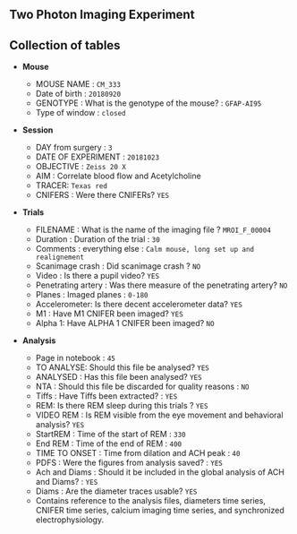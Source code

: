 ## Two Photon Imaging Experiment


## Collection of tables

- __Mouse__
  - MOUSE	NAME : `CM_333`
  - Date of birth : `20180920`
  - GENOTYPE : What is the genotype of the mouse? : `GFAP-AI95`
  - Type of window : `closed`

- __Session__
  - DAY from surgery : `3`
  - DATE OF EXPERIMENT : `20181023`
  - OBJECTIVE : `Zeiss 20 X`
  - AIM : Correlate blood flow and Acetylcholine
  - TRACER: `Texas red`
  - CNIFERS : Were there CNIFERs? `YES`

- __Trials__
  - FILENAME : What is the name of the imaging file ? `MROI_F_00004`
  - Duration : Duration of the trial : `30`
  - Comments : everything else : `Calm mouse, long set up and realignement`
  - Scanimage crash : Did scanimage crash ? `NO`
  - Video :  Is there a pupil video? `YES`
  - Penetrating artery : Was there measure of the penetrating artery? `NO`
  - Planes	: Imaged planes : `0-180`
  - Accelerometer: Is there decent accelerometer data? `YES`
  - M1 : Have M1 CNIFER been imaged? `YES`
  - Alpha 1: Have ALPHA 1 CNIFER been imaged? `NO`

- __Analysis__
  - Page in notebook : `45`
  - TO ANALYSE: Should this file be analysed? `YES`
  - ANALYSED : Has this file been analysed? `YES`
  - NTA : Should this file be discarded for quality reasons : `NO`
  - Tiffs : Have Tiffs been extracted? : `YES`
  - REM: Is there REM sleep during this trials ? `YES`
  - VIDEO REM : Is REM visible from the eye movement and behavioral analysis? `YES`
  - StartREM :  Time of the start of REM : `330`
  - End REM : Time of the end of REM : `400`
  - TIME TO ONSET	 : Time from dilation and ACH peak  : `40`
  - PDFS : Were the figures from analysis saved? : `YES`
  - Ach and Diams : Should it be included in the global analysis of ACH and Diams? : `YES`
  - Diams : Are the diameter traces usable?  `YES`
  - Contains reference to the analysis files, diameters time series, CNIFER time series, calcium imaging time series, and synchronized electrophysiology.
